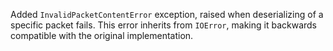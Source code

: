 Added `InvalidPacketContentError` exception, raised when deserializing of a specific packet fails. This error inherits from `IOError`, making it backwards compatible with the original implementation.
